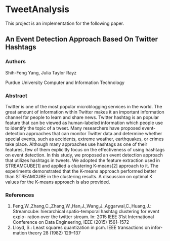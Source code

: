 # TweetAnalysis

This project is an implementation for the following paper.

## An Event Detection Approach Based On Twitter Hashtags

### Authors
Shih-Feng Yang, Julia Taylor Rayz

Purdue University Computer and Information Technology

### Abstract
Twitter is one of the most popular microblogging services in the world. The great amount of information within Twitter makes it an important information channel for people to learn and share news. Twitter hashtag is an popular feature that can be viewed as human-labeled information which people use to identify the topic of a tweet. Many researchers have proposed event-detection approaches that can monitor Twitter data and determine whether special events, such as accidents, extreme weather, earthquakes, or crimes take place. Although many approaches use hashtags as one of their features, few of them explicitly focus on the effectiveness of using hashtags on event detection. In this study, we proposed an event detection approach that utilizes hashtags in tweets. We adopted the feature extraction used in STREAMCUBE[1] and applied a clustering K-means[2] approach to it. The experiments demonstrated that the K-means approach performed better than STREAMCUBE in the clustering results. A discussion on optimal K values for the K-means approach is also provided.

### References
1. Feng,W.,Zhang,C.,Zhang,W.,Han,J.,Wang,J.,Aggarwal,C.,Huang,J.: Streamcube: hierarchical spatio-temporal hashtag clustering for event explo- ration over the twitter stream. In: 2015 IEEE 31st International Conference on Data Engineering, IEEE (2015) 1561–1572
2. Lloyd, S.: Least squares quantization in pcm. IEEE transactions on infor- mation theory 28 (1982) 129–137
